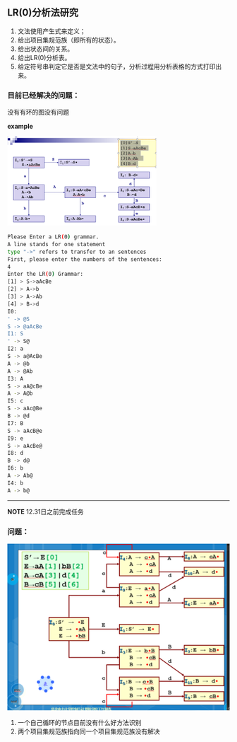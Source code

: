 ## LR(0)分析法研究

1. 文法使用产生式来定义；
2. 给出项目集规范族（即所有的状态）。
3. 给出状态间的关系。
4. 给出LR(0)分析表。
5. 给定符号串判定它是否是文法中的句子，分析过程用分析表格的方式打印出来。

### 目前已经解决的问题：

没有有环的图没有问题

**example**

<img src="./.github/exp.png" style="zoom: 33%;" />

```bash
Please Enter a LR(0) grammar.
A line stands for one statement
type "->" refers to transfer to an sentences
First, please enter the numbers of the sentences:
4
Enter the LR(0) Grammar:
[1] > S->aAcBe
[2] > A->b
[3] > A->Ab
[4] > B->d
I0:
' -> @S
S -> @aAcBe
I1: S
' -> S@
I2: a
S -> a@AcBe
A -> @b
A -> @Ab
I3: A
S -> aA@cBe
A -> A@b
I5: c
S -> aAc@Be
B -> @d
I7: B
S -> aAcB@e
I9: e
S -> aAcBe@
I8: d
B -> d@
I6: b
A -> Ab@
I4: b
A -> b@
```

---------------------------------------

**NOTE** 
12.31日之前完成任务

### 问题：

<img src="./.github/exp01.png" style="zoom: 50%;" />

1. 一个自己循环的节点目前没有什么好方法识别
2. 两个项目集规范族指向同一个项目集规范族没有解决